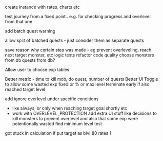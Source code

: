 create instance with rates, charts etc

test journey from a fixed point.. e.g. for checking progress and overlevel from that one

add batch quest warning

allow split of batched quests - just consider them as separate quests

save reason why certain step was made - eg prevent overleveling, reach next target monster, etc
logic tests
refactor
code quality
choose monsters from db
quests from db?

Allow user to choose exp tables

Better metric - time to kill mob, do quest, number of quests
Better UI
Toggle to allow some wasted exp fixed or % or max level
terminate early if also reached target level


add ignore overlevel under specific conditions
- like always, or only when reaching target goal shortly etc 
- work with OVERLEVEL_PROTECTION
add extra UI stuff like decisions to kill monsters to prevent overlevel and also that some exp were potentionally wasted
find minimum level test

got stuck in calculation if put target as blvl 80 rates 1